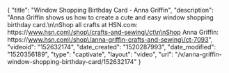 {
    "title": "Window Shopping Birthday Card - Anna Griffin",
    "description": "Anna Griffin shows us how to create a cute and easy window shopping birthday card.\n\nShop all crafts at HSN.com: https:\/\/www.hsn.com\/shop\/crafts-and-sewing\/ct\n\nShop Anna Griffin: https:\/\/www.hsn.com\/shop\/anna-griffin-crafts-and-sewing\/ct-7093",
    "videoid": "152632174",
    "date_created": "1520287993",
    "date_modified": "1520356189",
    "type": "captivate",
    "layout": "video",
    "url": "\/v\/anna-griffin-window-shopping-birthday-card\/152632174"
}